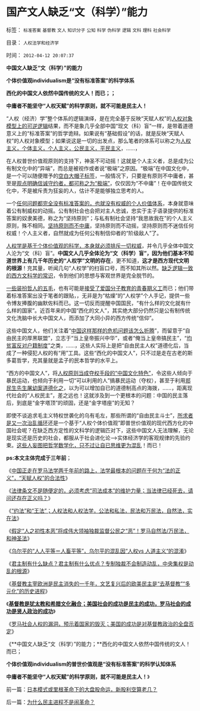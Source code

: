 # 国产文人缺乏“文（科学）”能力

标签： `标准答案` `基督教` `文人` `知识分子` `公知` `科学` `伪科学` `逻辑` `文科` `理科` `社会科学` 

目录： `人权法学和经济学`

时间： `2012-04-12 20:07:37`

**中国文人缺乏“文（科学）”的能力**

**个体价值观individualism是“没有标准答案”的科学体系**

**西化的中国文人依然中国传统的文人！而已；；**

**中庸者不能坚守“人权天赋”的科学原则，就不可能是民主人！**

“人权（经济）学”整个体系的逻辑演绎，是在完全基于反映“天赋人权”的[人权对象模型上的可逆逻辑](../../../2009/10/31/人权经济学和人权对象模型.md)结果，而不是象几乎全部中国“现文（科）盲”一样，是带着道德意义上的“标准答案”的哲学诡辩。如果说有“基础假设”的话，就是反映“天赋人权”的人权对象模型；如果说这是一切的出发点，那么笔者的体系可以称之为[人权主义，个体主义，个人主义，公民主义，平民主义](../../../2009/10/30/社会主义，资本主义和公民主义.md)，……，

在人权普世价值观原则的支持下，神圣不可动摇！这就是个人主义者，总是成为公有制文化中的“异端”，而总是被视作或者说“极端”之原因。“极端”在中国文化中，是一个可以随便赠予的[空白大帽子标签](../../../2010/1/29/为什么诚信守约是普适价值观的公平标准.md)，一般情况下，只要是有原则不中庸者，甚至是[观点明确信诚守约者，都可称之为“极端”](../../../2010/1/29/为什么诚信守约是普适价值观的公平标准.md)，仅仅因为“不中庸”！在中国传统文化中，不是被斥责为狂妄的人，估计不是能够独立思考的人。

一个[任何问题都完全没有标准答案的，也就没有权威的个人价值体系](../../../2009/7/29/过分崇拜理论和哲学的社会文化必定崇拜权威.md)，本身就意味着公有制威权的动摇。公有制社会也会把对主人忠诚，忠实于主子语录提供的标准答案的奴隶美德，称之为“坚持原则”；与私有制社会坚持“我思故我在”的个人主义原则，殊不相同。[坚持原则而不中庸](../../../2009/2/5/市场经济的自由交换原则不容争辩.md)，坚持原则而不动摇，坚持原则而不迷信任何权威！个人主义者，自然就成为任何公有制信仰者的“阶级敌人”了。

[人权学是基于个体价值观的科学，本身就必须排斥一切权威](../../../2010/1/9/“权威”的经济学解释和人性的权威.md)，并令几乎全体中国文人沦为“文（科）盲”。**中国文人几乎全体沦为“文（科学）盲”，因为他们基本不知道世界上有几千年历史的“人权学”文明的存在**，更不知道，**这才是西方现代文明的根源**！充其量，听闻几句“人权学”的扫盲口号，而不知其所以然。[缺乏逻辑一致的西方文科学的常识](../../../2010/6/24/中国哲学家泛滥成灾的原因.md)，令到他们的思想与客观世界是完全脱节的。

[一些装扮哲人的五毛](../../../2009/11/24/牛二的学术价值和效率分析.md)，也有可能是[接受了爱国分子教育的青春期义工](../../../2010/1/13/五毛就业是个技术活.md)而已；他们带着标准答案出没于笔者的跟贴，，无非是为“枯燥”的“人权学”个人手记，提供一些令博友捧腹的幽默佐料而已。这一切反而提醒中国国民，“有什么样的文化就有什么样的国家”。近百年来的中国“西化的文人”，其实绝大部分仍然只是公有制传统文化洗脑中长大中国文人，而添加了大同小异的西方传统“信仰”。

这些中国文人，他们关注着“[中国这样那样的危机问题该怎么折腾](../../../2009/11/25/自找忧患死于折腾.md)”，而留意于“自由民主的厚黑联盟”，立志于“当上皇帝振兴中华”，或者“俺当上皇帝搞民主”，“[均贫富反对户籍制度](../../../2010/3/4/户籍制度是被错误攻击的民权制度.md)”之类，……，这些人实际上是把“自由民主人权”道德化后，当成了一种侵犯人权的有“用”工具。这些“西化的中国文人”，只不过是走在古老的斯多葛哲学，充其量就是孟子的民本哲学的水平上。

“西方的中国文人”，将[人权原则当成夺权手段的“中国文化特色”](../../../2009/5/17/民主价值观不能持有政治野心.md)，令这些人倾向于暴民运动，也倾向于利用一切“可以利用的人”搞暴民运动（夺权），甚至于利用[郑民生先生屠幼案道德化之](../../../2010/3/26/“郑民生屠幼案”无涉公平和民主和道德.md)，以为可以增加自已的道德制高点的海拨，……，距离现代社会的“人权民主”，差之远也！这就涉及到一个更根本的问题：中国的民主落后，到底是“金字塔顶”的顽固，还是“金字塔座”的无知？

即使不谈追求毛主义特权世袭化的乌有毛左，那些所谓的“自由民主斗士”，[所求者是又一次治乱循环](../../../2010/3/3/为什么历史治乱循环总是不息更残暴？.md)还是一个基于“人权个体价值观”即普世价值观的现代西方化的中国社会呢？在缺乏西方定性的文科学的逻辑匹对下，这些中国文人无法理解，无论是现实还是历史的社会，都服从于社会进化论——>实体经济学的客观规律的先验约束。[这些人妄图把哲学数学化，只不过让自已思维更为混乱](../../../2010/6/19/数学滥用令社会科盲化.md)！而已！

**ps:本文主体完成于三年前**；

《[中国正走在罗马法学两千年前的路上，法学最根本的问题在于何为“法的正义”，“天赋人权”的合法性](../../../2012/4/5/罗马法学两千年前的路上,何为“法的正义”？.md)》

《[法律条文不是随便定的，必须考虑“司法成本”的维护力量；当法律已经死去，请问还存在正义吗？](../../../2012/4/5/非法无正义的“黑律师”！.md)》

《[“约法”和“王法”；人权法和人权法学，公法和私法，民法和万民法，自然法，实在法](../../../2012/4/5/约法和王法，公法和私法，民法和万民法，自然法和实在法.md)》

《[假定“人之初性本恶”将成伟大领袖独裁监督公民之“恶”！罗马自然法/万民法，和神圣法](../../../2012/4/7/“人性本恶”呼吁独裁；为什么罗马法是古代法学颠峰？.md)》

《[乌尔平的“人人平等＝人畜平等”，乌尔平的混乱因“人权vs 人道主义“的混淆](../../../2012/4/7/罗马法学家的先知和伪善“人人平等＝人畜平等”.md)》

《[君主制有什么缺点？君主制有什么优点？专制独裁不会制造动乱，中央集权是动乱的根源](../../../2012/4/7/君主制的优点和缺点；专制独裁减少了社会的动乱.md)》

《[基督教主宰欧洲是民主消失的一千年，文艺复兴后的欧美民主是“去基督教”“多元化”的历史进程](../../../2012/4/10/基督教主宰欧洲是民主消失的一千年.md)》

《[**基督教是犹太教和希腊文化融合；美国社会的成功是民主的成功，罗马社会的成功是贤人政治的成功**](../../../2012/4/10/美国成功在民主，罗马成功在贤人政治.md)》

《[罗马社会人权的漏洞，预示着国家的毁灭；美国的成功是对基督教政治的全盘否定](../../../2012/4/10/走在罗马帝国两千年前的十字路口.md)》

《**中国文人缺乏“文（科学）”的能力；**西化的中国文人依然中国传统的文人！而已；

**个体价值观individualism的普世价值观是“没有标准答案”的科学认知体系**

**中庸者不能坚守“人权天赋”的科学原则，就不可能是民主人！**》



前一篇：[日本模式或里根革命下的大盘股命运，新股利空算老几？](../../../2012/4/11/日本模式或里根革命下的大盘股命运，新股利空算老几？.md)

后一篇：[为什么民主进程不是闹革命？](../../../2012/4/12/为什么民主进程不是闹革命？.md)